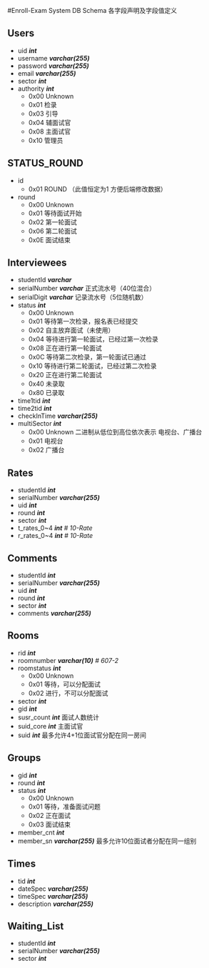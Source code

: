 #Enroll-Exam System DB Schema
各字段声明及字段值定义

## Users
- uid			***int***
- username		***varchar(255)***
- password		***varchar(255)***
- email			***varchar(255)***
- sector		***int***
- authority		***int***
	- 0x00 Unknown  
    - 0x01 检录
	- 0x03 引导
	- 0x04 辅面试官
	- 0x08 主面试官
	- 0x10 管理员

## STATUS_ROUND
- id
	- 0x01 ROUND （此值恒定为1 方便后端修改数据）
- round
	- 0x00 Unknown
	- 0x01 等待面试开始
	- 0x02 第一轮面试
	- 0x06 第二轮面试
	- 0x0E 面试结束

## Interviewees
- studentId		***varchar***
- serialNumber	***varchar*** 正式流水号（40位混合）
- serialDigit 	***varchar*** 记录流水号（5位随机数）
- status		***int***
	- 0x00 Unknown
	- 0x01 等待第一次检录，报名表已经提交
	- 0x02 自主放弃面试（未使用）
	- 0x04 等待进行第一轮面试，已经过第一次检录
	- 0x08 正在进行第一轮面试
    - 0x0C 等待第二次检录，第一轮面试已通过
	- 0x10 等待进行第二轮面试，已经过第二次检录
	- 0x20 正在进行第二轮面试
	- 0x40 未录取
	- 0x80 已录取
- time1tid		***int***
- time2tid		***int***
- checkInTime	***varchar(255)***
- multiSector	***int***
	- 0x00 Unknown  二进制从低位到高位依次表示 电视台、广播台
	- 0x01 电视台
	- 0x02 广播台

## Rates
- studentId		***int***
- serialNumber	***varchar(255)***
- uid			***int***
- round			***int***
- sector		***int***
- t_rates_0~4	***int*** *# 10-Rate*
- r_rates_0~4	***int*** *# 10-Rate*

## Comments
- studentId		***int***
- serialNumber	***varchar(255)***
- uid			***int***
- round			***int***
- sector		***int***
- comments		***varchar(255)***

## Rooms
- rid			***int***
- roomnumber	***varchar(10)*** *# 607-2*
- roomstatus	***int***
	- 0x00 Unknown
	- 0x01 等待，可以分配面试
	- 0x02 进行，不可以分配面试
- sector		***int***
- gid			***int***
- susr_count	***int***
	面试人数统计
- suid_core		***int***
	主面试官
- suid			***int***
	最多允许4+1位面试官分配在同一房间

## Groups
- gid			***int***
- round			***int***
- status        ***int***
	- 0x00 Unknown
	- 0x01 等待，准备面试问题
	- 0x02 正在面试
	- 0x03 面试结束
- member_cnt	***int***
- member_sn		***varchar(255)***
	最多允许10位面试者分配在同一组别

## Times
- tid			***int***
- dateSpec		***varchar(255)***
- timeSpec		***varchar(255)***
- description	***varchar(255)***

## Waiting_List
- studentId		***int***
- serialNumber	***varchar(255)***
- sector		***int***

